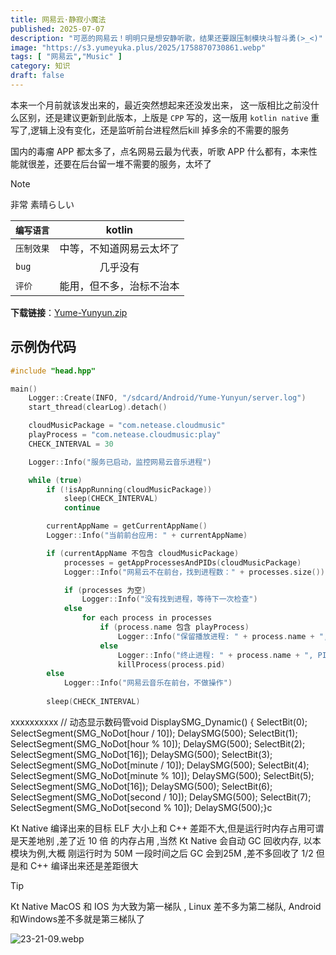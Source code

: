 ```yaml
---
title: 网易云·静寂小魔法
published: 2025-07-07
description: "可恶的网易云！明明只是想安静听歌，结果还要跟压制模块斗智斗勇(>_<)"
image: "https://s3.yumeyuka.plus/2025/1758870730861.webp"
tags: [ "网易云","Music" ]
category: 知识
draft: false
---
```




本来一个月前就该发出来的，最近突然想起来还没发出来，
这一版相比之前没什么区别，还是建议更新到此版本，上版是 `CPP` 写的，这一版用 `kotlin native` 重写了,逻辑上没有变化，还是监听前台进程然后kill
掉多余的不需要的服务

国内的毒瘤 APP 都太多了，点名网易云最为代表，听歌 APP 什么都有，本来性能就很差，还要在后台留一堆不需要的服务，太坏了

> [!NOTE]
>
> 非常 素晴らしい

| `编写语言` |    kotlin    |
|--------|:------------:|
| `压制效果` | 中等，不知道网易云太坏了 |
| `bug`  |     几乎没有     |
| `评价`   | 能用，但不多，治标不治本 |

**下载链接**：[Yume-Yunyun.zip](https://yumeyuka.plus/zip/Yume-Yunyun.zip)

## 示例伪代码

```c++
#include "head.hpp"

main() 
    Logger::Create(INFO, "/sdcard/Android/Yume-Yunyun/server.log")
    start_thread(clearLog).detach()

    cloudMusicPackage = "com.netease.cloudmusic"
    playProcess = "com.netease.cloudmusic:play"
    CHECK_INTERVAL = 30

    Logger::Info("服务已启动，监控网易云音乐进程")

    while (true)
        if (!isAppRunning(cloudMusicPackage))
            sleep(CHECK_INTERVAL)
            continue

        currentAppName = getCurrentAppName()
        Logger::Info("当前前台应用: " + currentAppName)

        if (currentAppName 不包含 cloudMusicPackage)
            processes = getAppProcessesAndPIDs(cloudMusicPackage)
            Logger::Info("网易云不在前台，找到进程数：" + processes.size())

            if (processes 为空)
                Logger::Info("没有找到进程，等待下一次检查")
            else
                for each process in processes
                    if (process.name 包含 playProcess)
                        Logger::Info("保留播放进程: " + process.name + ", PID: " + process.pid)
                    else
                        Logger::Info("终止进程: " + process.name + ", PID: " + process.pid)
                        killProcess(process.pid)
        else
            Logger::Info("网易云音乐在前台，不做操作")
        
        sleep(CHECK_INTERVAL)

```

xxxxxxxxxx // 动态显示数码管void DisplaySMG_Dynamic() {  SelectBit(0);  SelectSegment(SMG_NoDot[hour / 10]);  DelaySMG(500);​  SelectBit(1);  SelectSegment(SMG_NoDot[hour % 10]);  DelaySMG(500);​  SelectBit(2);  SelectSegment(SMG_NoDot[16]);  DelaySMG(500);​  SelectBit(3);  SelectSegment(SMG_NoDot[minute / 10]);  DelaySMG(500);​  SelectBit(4);  SelectSegment(SMG_NoDot[minute % 10]);  DelaySMG(500);​  SelectBit(5);  SelectSegment(SMG_NoDot[16]);  DelaySMG(500);​  SelectBit(6);  SelectSegment(SMG_NoDot[second / 10]);  DelaySMG(500);​  SelectBit(7);  SelectSegment(SMG_NoDot[second % 10]);  DelaySMG(500);}​c

Kt Native 编译出来的目标 ELF 大小上和 C++ 差距不大,但是运行时内存占用可谓是天差地别 ,差了近 10 倍 的内存占用 ,当然 Kt
Native 会自动 GC 回收内存, 以本模块为例,大概 刚运行时为 50M 一段时间之后 GC 会到25M ,差不多回收了 1/2 但是和 C++
编译出来还是差距很大



> [!TIP]
>
> Kt Native MacOS 和 IOS 为大致为第一梯队 , Linux 差不多为第二梯队, Android 和Windows差不多就是第三梯队了

![23-21-09.webp](https://s3.yumeyuka.plus/2025/23-21-09.webp)